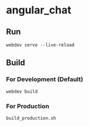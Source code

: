 # angular_chat

## Run

    webdev serve --live-reload
    
## Build
     
### For Development (Default)

    webdev build

### For Production

    build_production.sh